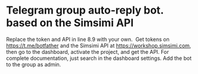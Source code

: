 # Telegram group auto-reply bot. based on the Simsimi API
Replace the token and API in line 8.9 with your own. 
Get tokens on https://t.me/botfather and the Simsimi API at https://workshop.simsimi.com, then go to the dashboard, activate the project, and get the API. For complete documentation, just search in the dashboard settings.
Add the bot to the group as admin.
